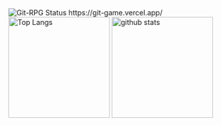 <img src="https://git-game.vercel.app/api/readme/tensho1026" alt="Git-RPG Status" />
https://git-game.vercel.app/

<img alt="Top Langs" height="200px" src="https://github-readme-stats.vercel.app/api/top-langs/?username=tensho1026&https://github.com/anuraghazra/github-readme-stats" />
<img alt="github stats" height="200px" src="https://github-readme-stats.vercel.app/api?username=tensho1026&show_icons=true&theme=transparent" />








